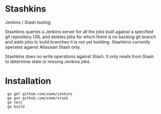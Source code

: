 Stashkins
=========

Jenkins / Stash tooling

Stashkins queries a Jenkins server for all the jobs built against
a specified git repository URL and deletes jobs for which there is
no backing git branch and adds jobs to build branches it is not yet
building.  Stashkins currently operates against Atlassian Stash only.

Stashkins does no write operations against Stash.  It only reads
from Stash to determine stale or missing Jenkins jobs.

Installation
============

     go get github.com/xoom/jenkins
     go get github.com/xoom/stash
     go test
     go build

